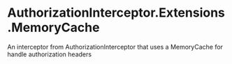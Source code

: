 # AuthorizationInterceptor.Extensions.MemoryCache
An interceptor from AuthorizationInterceptor that uses a MemoryCache for handle authorization headers
